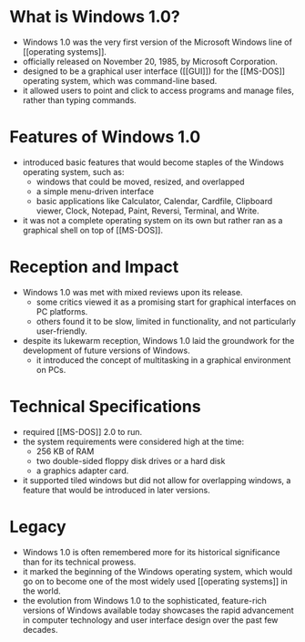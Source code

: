 # What is Windows 1.0?
- Windows 1.0 was the very first version of the Microsoft Windows line of [[operating systems]].
- officially released on November 20, 1985, by Microsoft Corporation.
- designed to be a graphical user interface ([[GUI]]) for the [[MS-DOS]] operating system, which was command-line based.
- it allowed users to point and click to access programs and manage files, rather than typing commands.

# Features of Windows 1.0
- introduced basic features that would become staples of the Windows operating system, such as:
	- windows that could be moved, resized, and overlapped
	- a simple menu-driven interface
	- basic applications like Calculator, Calendar, Cardfile, Clipboard viewer, Clock, Notepad, Paint, Reversi, Terminal, and Write.
- it was not a complete operating system on its own but rather ran as a graphical shell on top of [[MS-DOS]].

# Reception and Impact
- Windows 1.0 was met with mixed reviews upon its release.
	- some critics viewed it as a promising start for graphical interfaces on PC platforms.
	- others found it to be slow, limited in functionality, and not particularly user-friendly.
- despite its lukewarm reception, Windows 1.0 laid the groundwork for the development of future versions of Windows.
	- it introduced the concept of multitasking in a graphical environment on PCs.

# Technical Specifications
- required [[MS-DOS]] 2.0 to run.
- the system requirements were considered high at the time:
	- 256 KB of RAM
	- two double-sided floppy disk drives or a hard disk
	- a graphics adapter card.
- it supported tiled windows but did not allow for overlapping windows, a feature that would be introduced in later versions.

# Legacy
- Windows 1.0 is often remembered more for its historical significance than for its technical prowess.
- it marked the beginning of the Windows operating system, which would go on to become one of the most widely used [[operating systems]] in the world.
- the evolution from Windows 1.0 to the sophisticated, feature-rich versions of Windows available today showcases the rapid advancement in computer technology and user interface design over the past few decades.